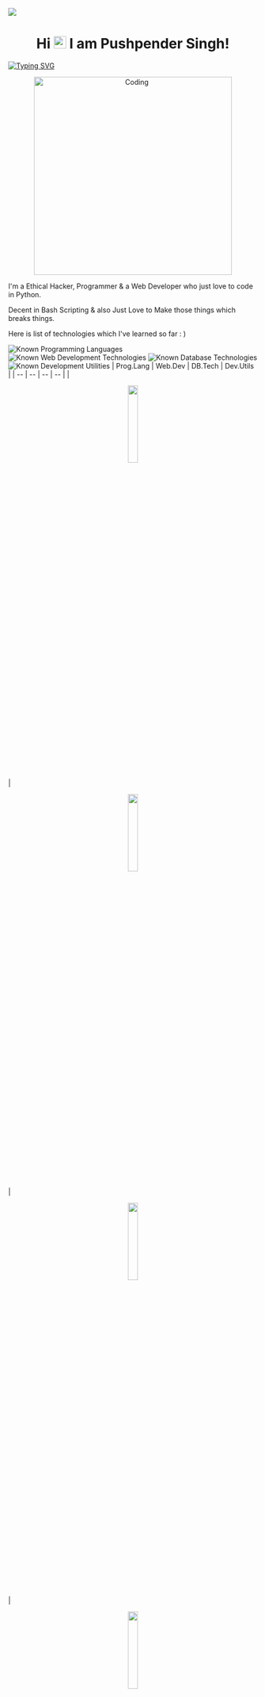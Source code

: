![](https://raw.githubusercontent.com/PushpenderIndia/PushpenderIndia/master/media/header.png)

<h1 align="center">Hi <img src="https://media.giphy.com/media/hvRJCLFzcasrR4ia7z/giphy.gif" width="25px" height="25px"> I am Pushpender Singh! </h1>

[![Typing SVG](https://readme-typing-svg.herokuapp.com?font=Robot-Bold&size=30&color=330033&center=true&vCenter=true&width=900&height=110&lines=root@kali:~/++whoami;Ethical+Hacker;Programmer;InfoSec+Content+Creator;And+A+Web+Developer)](https://git.io/typing-svg)

<p align="center"><img align="center" alt="Coding" width="400" src="https://github.com/PushpenderIndia/PushpenderIndia/blob/master/media/coding-gif.gif"></p>

I'm a Ethical Hacker, Programmer & a Web Developer who just love to code in Python.

Decent in Bash Scripting & also Just Love to Make those things which breaks things. 

Here is list of technologies which I've learned so far : )

![Known Programming Languages](https://img.shields.io/badge/Known-Programming%20Languages%20:%20-brightgreen?&style=plastic)
![Known Web Development Technologies](https://img.shields.io/badge/Known-WebDev%20Technologies%20%20%20%20%20%20:%20-brightgreen?&style=plastic)
![Known Database Technologies](https://img.shields.io/badge/Known-Database%20Technologies%20%20%20%20:%20-brightgreen?&style=plastic)
![Known Development Utilities](https://img.shields.io/badge/Known-Development%20Utilities%20%20%20%20%20%20:%20-brightgreen?&style=plastic)
| Prog.Lang | Web.Dev | DB.Tech | Dev.Utils |
| -- | -- | -- | -- |
| <p align="center"><img src="https://github.com/PushpenderIndia/PushpenderIndia/blob/master/logos/python.png?raw=true" height="20%" width="20%"></p> | <p align="center"><img src="https://github.com/PushpenderIndia/PushpenderIndia/blob/master/logos/html.png?raw=true" height="20%" width="20%"></p>      | <p align="center"><img src="https://github.com/PushpenderIndia/PushpenderIndia/blob/master/logos/sql.png?raw=true" height="20%" width="20%"></p>       | <p align="center"><img src="https://github.com/PushpenderIndia/PushpenderIndia/blob/master/logos/git.png?raw=true" height="20%" width="20%"></p>              |
| <p align="center"><img src="https://github.com/PushpenderIndia/PushpenderIndia/blob/master/logos/php.png?raw=true" height="20%" width="20%"></p>    | <p align="center"><img src="https://github.com/PushpenderIndia/PushpenderIndia/blob/master/logos/css.png?raw=true" height="20%" width="20%"></p>       | <p align="center"><img src="https://github.com/PushpenderIndia/PushpenderIndia/blob/master/logos/postgres.png?raw=true" height="20%" width="20%"></p>  | <p align="center"><img src="https://github.com/PushpenderIndia/PushpenderIndia/blob/master/logos/vs.png?raw=true" height="20%" width="20%"></p>               |
| <p align="center"><img src="https://github.com/PushpenderIndia/PushpenderIndia/blob/master/logos/c.png?raw=true" height="20%" width="20%"></p>      | <p align="center"><img src="https://github.com/PushpenderIndia/PushpenderIndia/blob/master/logos/bootstrap.png?raw=true" height="20%" width="20%"></p> | <p align="center"><img src="https://github.com/PushpenderIndia/PushpenderIndia/blob/master/logos/mongodb.png?raw=true" height="20%" width="20%"></p>   | <p align="center"><img src="https://github.com/PushpenderIndia/PushpenderIndia/blob/master/logos/vim.png?raw=true" height="20%" width="20%"></p>              |
| <p align="center"><img src="https://github.com/PushpenderIndia/PushpenderIndia/blob/master/logos/c++.png?raw=true" height="20%" width="20%"></p>    |                                                                                                                                                        |                                                                                                                                                        | <p align="center"><img src="https://github.com/PushpenderIndia/PushpenderIndia/blob/master/logos/atom.png?raw=true" height="20%" width="20%"></p>             |
| <p align="center"><img src="https://github.com/PushpenderIndia/PushpenderIndia/blob/master/logos/c-sharp.png?raw=true" height="20%" width="20%"></p>|                                                                                                                                                        |                                                                                                                                                        | <p align="center"><img src="https://github.com/PushpenderIndia/PushpenderIndia/blob/master/logos/jupyter-notebook.png?raw=true" height="20%" width="20%"></p> |                                                                                                                                              
| <p align="center"><img src="https://github.com/PushpenderIndia/PushpenderIndia/blob/master/logos/java.png?raw=true" height="20%" width="20%"></p>   |                                                                                                                                                        |                                                                                                                                                        |  |    
| <p align="center"><img src="https://github.com/PushpenderIndia/PushpenderIndia/blob/master/logos/JS.png?raw=true" height="20%" width="20%"></p>     |                                                                                                                                                        |                                                                                                                                                        |  |    
| <p align="center"><img src="https://github.com/PushpenderIndia/PushpenderIndia/blob/master/logos/golang.png?raw=true" height="20%" width="20%"></p>     |                                                                                                                                                        |                                                                                                                                                        |  |    
| <p align="center"><img src="https://github.com/PushpenderIndia/PushpenderIndia/blob/master/logos/kotlin.png?raw=true" height="20%" width="20%"></p>     |                                                                                                                                                        |                                                                                                                                                        |  |    

I've a <img src = "https://img.shields.io/badge/InfoSec-YouTube%20Channel-%23E4405F.svg?&style=for-the-badge&logo=youtube&logoColor=white&style=plastic"> with more than [<img src = "https://img.shields.io/endpoint?&style=for-the-badge&color=E4405F&style=plastic&url=https%3A%2F%2Fyoutube-stats-badge.vercel.app%2Fapi%2Fsubscriber">](https://www.youtube.com/c/CyberAcademyHindi) where I use to share my Cyber Security & Ethical Hacking Knowledge 

- 👨🏽‍💻 I'm Top Rated Freelancer on [Upwork](https://www.upwork.com/freelancers/~01ee80593d3e8f9387). 
- 🤝 Anyways open for any type of collaboration.
- 😊 Willing to contribute in opensource projects. 
- 📫 How to reach me: singhpushpender250@gmail.com
- 👨‍💻 How to **Hire me** : [Upwork](https://www.upwork.com/freelancers/~01ee80593d3e8f9387)

<details open>
<summary>🔴<b> Live YouTube Channel Stats</b> (Automatically Updates Every 60 seconds)</summary>
 
- [<img src = "https://img.shields.io/endpoint?&style=for-the-badge&color=E4405F&style=plastic&url=https%3A%2F%2Fyoutube-stats-badge.vercel.app%2Fapi%2Fsubscriber">](https://www.youtube.com/c/CyberAcademyHindi)
 
- [<img src = "https://img.shields.io/endpoint?&style=for-the-badge&color=E4405F&style=plastic&url=https%3A%2F%2Fyoutube-stats-badge.vercel.app%2Fapi%2Fviews">](https://www.youtube.com/c/CyberAcademyHindi)
 
- [<img src = "https://img.shields.io/endpoint?&style=for-the-badge&color=E4405F&style=plastic&url=https%3A%2F%2Fyoutube-stats-badge.vercel.app%2Fapi%2Fvideos">](https://www.youtube.com/c/CyberAcademyHindi)
</details>

<details open>
<summary>🤝 <b>To connect with me</b></summary>

<p align = "center">
 
[<img src = "https://img.shields.io/badge/youtube-Cyber%20Academy-%23E4405F.svg?&style=for-the-badge&logo=youtube&logoColor=white">](https://www.youtube.com/c/CyberAcademyHindi)
[<img src = "https://img.shields.io/badge/upwork-top%20rated%20freelancer-%2373BB44.svg?&style=for-the-badge&logo=upwork&logoColor=white">](https://www.upwork.com/freelancers/~01ee80593d3e8f9387)
[<img src="https://img.shields.io/badge/medium-%2312100E.svg?&style=for-the-badge&logo=medium&logoColor=white" />](https://medium.com/@PushpenderIndia)
[<img src="https://img.shields.io/badge/twitter-%231DA1F2.svg?&style=for-the-badge&logo=twitter&logoColor=white" />](https://twitter.com/PushpenderIndia) 
[![Visits Badge](https://komarev.com/ghpvc/?username=PushpenderIndia&style=for-the-badge)](https://github.com/PushpenderIndia/PushpenderIndia)

</p>

</details>

---

<details open>
 <summary><b>GitHub Stats</b> </summary>

<br>

<p align = "center">
  <img src = "https://github-readme-stats.vercel.app/api?username=PushpenderIndia&show_icons=true&line_height=27">
  <img src = "https://github-readme-stats.vercel.app/api/top-langs/?username=PushpenderIndia&hide=css,shell">
</p>

</details>



<details open> 
 <summary><b>Famous Repos</b></summary>
 <br> 
  
<p align = "center">
<a href = "https://github.com/PushpenderIndia/thorse"><img align="center"  src="https://github-readme-stats.vercel.app/api/pin/?username=PushpenderIndia&repo=thorse" /></a> <a href = "https://github.com/PushpenderIndia/technowlogger"><img align="center" src="https://github-readme-stats.vercel.app/api/pin/?username=PushpenderIndia&repo=technowlogger" /></a> </p>

</details>


